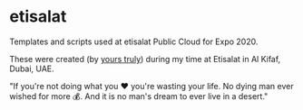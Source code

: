 # etisalat

Templates and scripts used at etisalat Public Cloud for Expo 2020.

These were created (by [yours truly](https://linkedin.com/in/cgl88)) during my time at Etisalat in Al Kifaf, Dubai, UAE.

"If you're not doing what you ❤️ you're wasting your life.  No dying man ever wished for more 💰.  And it is no man's dream to ever live in a desert."
